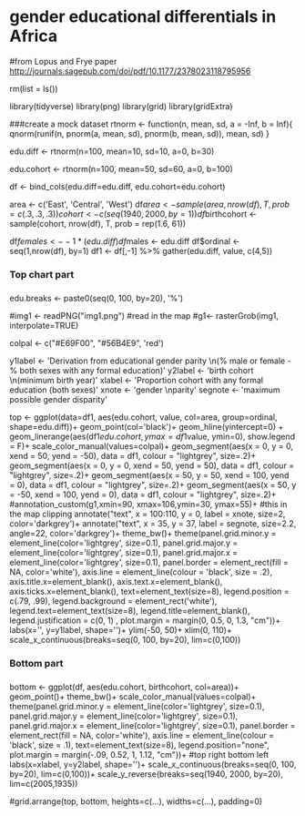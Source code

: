 # gender educational differentials in Africa 
#from Lopus and Frye paper http://journals.sagepub.com/doi/pdf/10.1177/2378023118795956

rm(list = ls())

library(tidyverse)
library(png)
library(grid)
library(gridExtra)

###create a mock dataset
rtnorm <- function(n, mean, sd, a = -Inf, b = Inf){
  qnorm(runif(n, pnorm(a, mean, sd), pnorm(b, mean, sd)), mean, sd)
}

edu.diff <- rtnorm(n=100, mean=10, sd=10, a=0, b=30)

edu.cohort <- rtnorm(n=100, mean=50, sd=60, a=0, b=100)

df <- bind_cols(edu.diff=edu.diff, edu.cohort=edu.cohort)

area <- c('East', 'Central', 'West')
df$area <- sample(area, nrow(df), T, prob = c(.3,.3,.3))
cohort <- c(seq(1940, 2000, by=1))
df$birthcohort <- sample(cohort, nrow(df), T, prob = rep(1.6, 61))

df$females <- -1*(edu.diff)
df$males <- edu.diff
df$ordinal <- seq(1,nrow(df), by=1)
df1 <- df[,-1] %>% gather(edu.diff, value, c(4,5))

###
### Top chart part
###
edu.breaks <- paste0(seq(0, 100, by=20), '%')

#img1 <- readPNG("img1.png") #read in the map
#g1<- rasterGrob(img1, interpolate=TRUE)

colpal <- c("#E69F00", "#56B4E9", 'red')

y1label <- 'Derivation from educational gender parity \n(% male or female - % both sexes with any formal education)'
y2label <- 'birth cohort \n(minimum birth year)'
xlabel <- 'Proportion cohort with any formal education (both sexes)'
xnote <- 'gender \nparity'
segnote <- 'maximum possible gender disparity'


top <- ggplot(data=df1, aes(edu.cohort, value, col=area, group=ordinal, shape=edu.diff))+
  geom_point(col='black')+
  geom_hline(yintercept=0) +
  geom_linerange(aes(df1$edu.cohort, ymax=df1$value, ymin=0), show.legend = F)+
  scale_color_manual(values=colpal)+
  geom_segment(aes(x = 0, y = 0, xend = 50, yend = -50), data = df1, colour = "lightgrey", size=.2)+
  geom_segment(aes(x = 0, y = 0, xend = 50, yend = 50), data = df1, colour = "lightgrey", size=.2)+
  geom_segment(aes(x = 50, y = 50, xend = 100, yend = 0), data = df1, colour = "lightgrey", size=.2)+
  geom_segment(aes(x = 50, y = -50, xend = 100, yend = 0), data = df1, colour = "lightgrey", size=.2)+
 #annotation_custom(g1,xmin=90, xmax=106,ymin=30, ymax=55)+ #this in the map clipping
  annotate("text", x = 100:110, y = 0, label = xnote, size=2, color='darkgrey')+
  annotate("text", x = 35, y = 37, label = segnote, size=2.2, angle=22, color='darkgrey')+
  theme_bw()+
  theme(panel.grid.minor.y = element_line(color='lightgrey', size=0.1),
        panel.grid.major.y = element_line(color='lightgrey', size=0.1),
        panel.grid.major.x = element_line(color='lightgrey', size=0.1),
        panel.border = element_rect(fill = NA, color='white'),
        axis.line = element_line(colour = 'black', size = .2),
        axis.title.x=element_blank(),
        axis.text.x=element_blank(),
        axis.ticks.x=element_blank(),
        text=element_text(size=8),
        legend.position = c(.79, .99), legend.background = element_rect('white'), 
        legend.text=element_text(size=8), legend.title=element_blank(),
       legend.justification = c(0, 1) ,
       plot.margin = margin(0, 0.5, 0, 1.3, "cm"))+
  labs(x='', y=y1label, shape='')+
  ylim(-50, 50)+
  xlim(0, 110)+
  scale_x_continuous(breaks=seq(0, 100, by=20), lim=c(0,100))

###
### Bottom part
###
bottom <-
ggplot(df, aes(edu.cohort, birthcohort, col=area))+
  geom_point()+ theme_bw()+
  scale_color_manual(values=colpal)+
  theme(panel.grid.minor.y = element_line(color='lightgrey', size=0.1),
        panel.grid.major.y = element_line(color='lightgrey', size=0.1),
        panel.grid.major.x = element_line(color='lightgrey', size=0.1),
        panel.border = element_rect(fill = NA, color='white'),
        axis.line = element_line(colour = 'black', size = .1),
        text=element_text(size=8),
        legend.position="none",
        plot.margin = margin(-.09, 0.52, 1, 1.12, "cm"))+ #top right bottom left
  labs(x=xlabel, y=y2label, shape='')+
  scale_x_continuous(breaks=seq(0, 100, by=20), lim=c(0,100))+
  scale_y_reverse(breaks=seq(1940, 2000, by=20), lim=c(2005,1935))
   
 #grid.arrange(top, bottom, heights=c(...), widths=c(...), padding=0)


